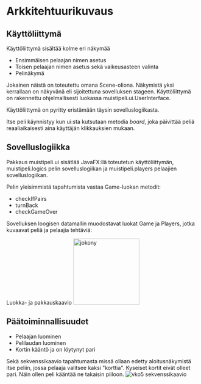 # Arkkitehtuurikuvaus


## Käyttöliittymä

Käyttöliittymä sisältää kolme eri näkymää


* Ensimmäisen pelaajan nimen asetus
* Toisen pelaajan nimen asetus sekä vaikeusasteen valinta
* Pelinäkymä

Jokainen näistä on toteutettu omana Scene-oliona. Näkymistä yksi kerrallaan on näkyvänä eli sijoitettuna sovelluksen stageen. Käyttöliittymä on rakennettu ohjelmallisesti luokassa muistipeli.ui.UserInterface.

Käyttöliittymä on pyritty eristämään täysin sovelluslogiikasta.

Itse peli käynnistyy kun ui:sta kutsutaan metodia *board*, joka päivittää peliä reaaliaikaisesti aina käyttäjän klikkauksien mukaan.


## Sovelluslogiikka

Pakkaus muistipeli.ui sisätlää JavaFX:llä toteutetun käyttöliittymän, muistipeli.logics pelin sovelluslogiikan ja muistipeli.players pelaajien sovelluslogiikan.

Pelin yleisimmistä tapahtumista vastaa Game-luokan metodit:

* checkIfPairs
* turnBack
* checkGameOver

Sovelluksen loogisen datamallin muodostavat luokat Game ja Players, jotka kuvaavat peliä ja pelaajia tehtäviä:
 
Luokka- ja pakkauskaavio
<img width="173" alt="jokony" src="https://user-images.githubusercontent.com/39950699/49819101-35ca7480-fd7d-11e8-888e-c8cda185eab5.PNG">

## Päätoiminnallisuudet

* Pelaajan luominen
* Pelilaudan luominen
* Kortin kääntö ja on löytynyt pari


Sekä sekvenssikaavio tapahtumasta missä ollaan edetty aloitusnäkymistä itse peliin, jossa pelaaja valitsee kaksi "korttia". Kyseiset kortit eivät olleet pari. Näin ollen peli kääntää ne takaisin piiloon.
![vko5 sekvenssikaavio](https://user-images.githubusercontent.com/39950699/49472401-03b69100-f818-11e8-9094-e5e5b83e4c13.jpg)
